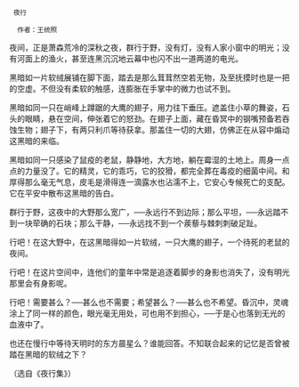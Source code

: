      夜行 

      作者：王统照 

   夜间，正是萧森荒冷的深秋之夜，群行于野，没有灯，没有人家小窗中的明光；没有河面上的渔火，甚至连黑沉沉地云幕中也闪不出一道两道的电光。 

   黑暗如一片软绒展铺在脚下面，踏去是那么茸茸然空若无物，及至抚摸时也是一把的空虚。不但没有柔软的触感，连膨胀在手掌中的微力也试不到。 

   黑暗如同一只在峭峰上蹲踞的大鹰的翅子，用力往下垂压。遮盖住小草的舞姿，石头的眼睛，悬在空间，伸张着它的怒劲。在翅子上面，藏在昏冥中的钢嘴预备若吞蚀生物；翅子下，有两只利爪等待获拿。那盖住一切的大翅，仿佛正在从容中煽动这黑暗的来临。 

   黑暗如同一只感染了鼠疫的老鼠，静静地，大方地，躺在霉湿的土地上。周身一点点的力量没了。它的精灵，它的乖巧，它的狡猾，都完全葬在毒疫的细菌中间。和厚得那么毫无气息，皮毛是滑得连一滴露水也沾濡不上，它安心专候死亡的支配。它在平安中散布这黑暗的告白。 

   群行于野，这夜中的大野那么宽广，──永远行不到边际；那么平坦，──永远踏不到一块荦确的石块；那么干静，──永远找不到一个蒺藜与棘刺刺破足趾。 

   行吧！在这大野中，在这黑暗得如一片软绒，一只大鹰的翅子，一个待死的老鼠的夜间。 

   行吧！在这片空间中，连他们的童年中常是追逐着脚步的身影也消失了，没有明光那里会有身影呢。 

   行吧！需要甚么？──甚么也不需要；希望甚么？──甚么也不希望。昏沉中，灵魂涂上了同一样的颜色，眼光毫无用处，可也用不到担心，──于是心也落到无光的血液中了。 

   也还在慢行中等待天明时的东方晨星么？谁能回答。不知联合起来的记忆是否曾被踏在黑暗的软绒之下？ 

   （选自《夜行集》） 

